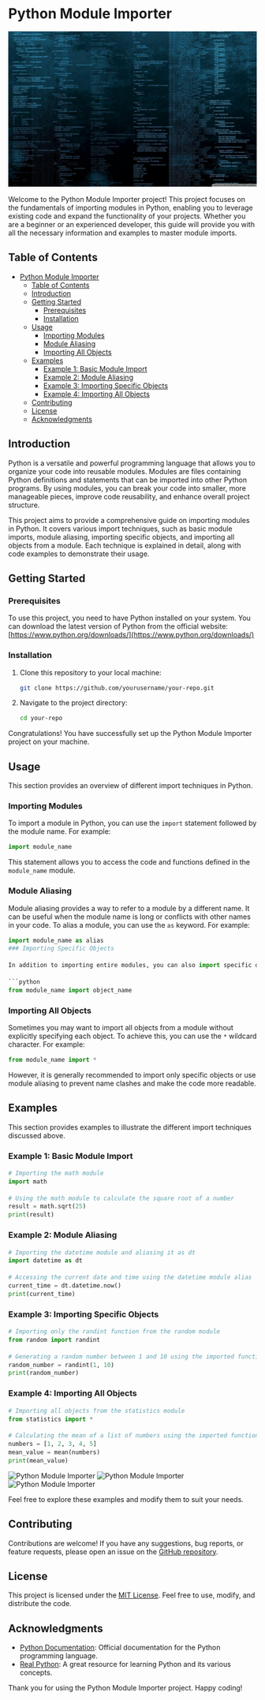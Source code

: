 # Python Module Importer

![Python Module Importer](./images/1.jpg)

Welcome to the Python Module Importer project! This project focuses on the fundamentals of importing modules in Python, enabling you to leverage existing code and expand the functionality of your projects. Whether you are a beginner or an experienced developer, this guide will provide you with all the necessary information and examples to master module imports.

## Table of Contents

- [Python Module Importer](#python-module-importer)
  - [Table of Contents](#table-of-contents)
  - [Introduction](#introduction)
  - [Getting Started](#getting-started)
    - [Prerequisites](#prerequisites)
    - [Installation](#installation)
  - [Usage](#usage)
    - [Importing Modules](#importing-modules)
    - [Module Aliasing](#module-aliasing)
    - [Importing All Objects](#importing-all-objects)
  - [Examples](#examples)
    - [Example 1: Basic Module Import](#example-1-basic-module-import)
    - [Example 2: Module Aliasing](#example-2-module-aliasing)
    - [Example 3: Importing Specific Objects](#example-3-importing-specific-objects)
    - [Example 4: Importing All Objects](#example-4-importing-all-objects)
  - [Contributing](#contributing)
  - [License](#license)
  - [Acknowledgments](#acknowledgments)

## Introduction

Python is a versatile and powerful programming language that allows you to organize your code into reusable modules. Modules are files containing Python definitions and statements that can be imported into other Python programs. By using modules, you can break your code into smaller, more manageable pieces, improve code reusability, and enhance overall project structure.

This project aims to provide a comprehensive guide on importing modules in Python. It covers various import techniques, such as basic module imports, module aliasing, importing specific objects, and importing all objects from a module. Each technique is explained in detail, along with code examples to demonstrate their usage.

## Getting Started

### Prerequisites

To use this project, you need to have Python installed on your system. You can download the latest version of Python from the official website: [https://www.python.org/downloads/](https://www.python.org/downloads/)

### Installation

1. Clone this repository to your local machine:

   ```bash
   git clone https://github.com/yourusername/your-repo.git
   ```

2. Navigate to the project directory:

   ```bash
   cd your-repo
   ```

Congratulations! You have successfully set up the Python Module Importer project on your machine.

## Usage

This section provides an overview of different import techniques in Python.

### Importing Modules

To import a module in Python, you can use the `import` statement followed by the module name. For example:

```python
import module_name
```

This statement allows you to access the code and functions defined in the `module_name` module.

### Module Aliasing

Module aliasing provides a way to refer to a module by a different name. It can be useful when the module name is long or conflicts with other names in your code. To alias a module, you can use the `as` keyword. For example:

```python
import module_name as alias
### Importing Specific Objects

In addition to importing entire modules, you can also import specific objects (functions, classes, or variables) from a module. This allows you to directly access those objects without referencing the module name. To import specific objects, you can use the `from` keyword followed by the module name and the object name. For example:

```python
from module_name import object_name
```

### Importing All Objects

Sometimes you may want to import all objects from a module without explicitly specifying each object. To achieve this, you can use the `*` wildcard character. For example:

```python
from module_name import *
```

However, it is generally recommended to import only specific objects or use module aliasing to prevent name clashes and make the code more readable.

## Examples

This section provides examples to illustrate the different import techniques discussed above.

### Example 1: Basic Module Import

```python
# Importing the math module
import math

# Using the math module to calculate the square root of a number
result = math.sqrt(25)
print(result)
```

### Example 2: Module Aliasing

```python
# Importing the datetime module and aliasing it as dt
import datetime as dt

# Accessing the current date and time using the datetime module alias
current_time = dt.datetime.now()
print(current_time)
```

### Example 3: Importing Specific Objects

```python
# Importing only the randint function from the random module
from random import randint

# Generating a random number between 1 and 10 using the imported function
random_number = randint(1, 10)
print(random_number)
```

### Example 4: Importing All Objects

```python
# Importing all objects from the statistics module
from statistics import *

# Calculating the mean of a list of numbers using the imported functions
numbers = [1, 2, 3, 4, 5]
mean_value = mean(numbers)
print(mean_value)
```

![Python Module Importer](https://365datascience.com/resources/blog/thumb@1024_2018-07-image4-min-6.webp)
![Python Module Importer](https://365datascience.com/resources/blog/thumb@1024_2018-07-image3-min-6-1024x572.webp)
![Python Module Importer](https://365datascience.com/resources/blog/thumb@1024_2018-07-image6-min-6.webp)

Feel free to explore these examples and modify them to suit your needs.

## Contributing

Contributions are welcome! If you have any suggestions, bug reports, or feature requests, please open an issue on the [GitHub repository](https://github.com/yourusername/your-repo).

## License

This project is licensed under the [MIT License](https://opensource.org/licenses/MIT). Feel free to use, modify, and distribute the code.

## Acknowledgments

- [Python Documentation](https://docs.python.org/): Official documentation for the Python programming language.
- [Real Python](https://realpython.com/): A great resource for learning Python and its various concepts.

Thank you for using the Python Module Importer project. Happy coding!
 
 
